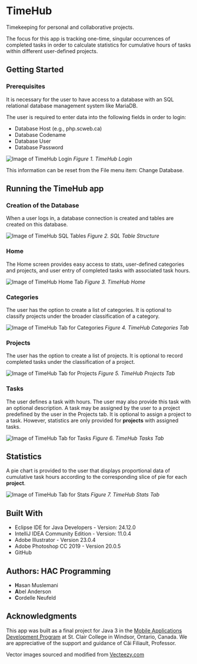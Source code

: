 # TimeHub
Timekeeping for personal and collaborative projects.

The focus for this app is tracking one-time, singular occurrences of completed tasks in order to calculate statistics for cumulative hours of tasks within different user-defined projects.

## Getting Started

### Prerequisites

It is necessary for the user to have access to a database with an SQL relational database management system like MariaDB.

The user is required to enter data into the following fields in order to login:

* Database Host (e.g., php.scweb.ca)
* Database Codename
* Database User
* Database Password

![Image of TimeHub Login](README-TimeHubLogin.png)
*Figure 1. TimeHub Login*

This information can be reset from the File menu item: Change Database.

## Running the TimeHub app

### Creation of the Database

When a user logs in, a database connection is created and tables are created on this database.

![Image of TimeHub SQL Tables](README-TimeHubTables.png)
*Figure 2. SQL Table Structure*

### Home

The Home screen provides easy access to stats, user-defined categories and projects, and user entry of completed tasks with associated task hours.

![Image of TimeHub Home Tab](README-TimeHubHome.png)
*Figure 3. TimeHub Home*

### Categories

The user has the option to create a list of categories. It is optional to classify projects under the broader classification of a category.

![Image of TimeHub Tab for Categories](README-TimeHubCategories.png)
*Figure 4. TimeHub Categories Tab*

### Projects

The user has the option to create a list of projects. It is optional to record completed tasks under the classification of a project.

![Image of TimeHub Tab for Projects](README-TimeHubProjects.png)
*Figure 5. TimeHub Projects Tab*

### Tasks

The user defines a task with hours. The user may also provide this task with an optional description. A task may be assigned by the user to a project predefined by the user in the Projects tab. It is optional to assign a project to a task. However, statistics are only provided for **projects** with assigned tasks.

![Image of TimeHub Tab for Tasks](README-TimeHubTasks.png)
*Figure 6. TimeHub Tasks Tab*

## Statistics

A pie chart is provided to the user that displays proportional data of cumulative task hours according to the corresponding slice of pie for each **project**.

![Image of TimeHub Tab for Stats](README-TimeHubStats.png)
*Figure 7. TimeHub Stats Tab*

## Built With

* Eclipse IDE for Java Developers - Version: 24.12.0
* IntelliJ IDEA Community Edition - Version: 11.0.4
* Adobe Illustrator - Version 23.0.4
* Adobe Photoshop CC 2019 - Version 20.0.5
* GitHub

## Authors: HAC Programming

* **H**asan Muslemani
* **A**bel Anderson
* **C**ordelle Neufeld

## Acknowledgments

This app was built as a final project for Java 3 in the [Mobile Applications Development Program](http://www.stclaircollege.ca/programs/postsec/mobile_app_dev/) at St. Clair College in Windsor, Ontario, Canada. We are appreciative of the support and guidance of Câi Filiault, Professor.

Vector images sourced and modified from [Vecteezy.com](https://www.vecteezy.com)
